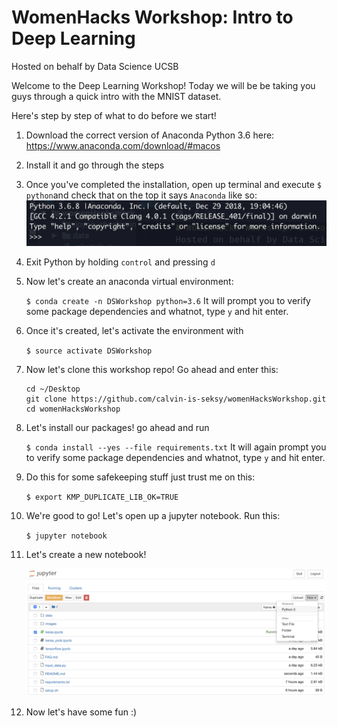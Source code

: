 # WomenHacks Workshop: Intro to Deep Learning # 
Hosted on behalf by Data Science UCSB 

Welcome to the Deep Learning Workshop! Today we will be 
be taking you guys through a quick intro with the MNIST dataset. 

Here's step by step of what to do before we start! 

1. Download the correct version of Anaconda Python 3.6 here: https://www.anaconda.com/download/#macos

2. Install it and go through the steps 

3. Once you've completed the installation, open up terminal and execute 
`$ python`and check that on the top it says `Anaconda` like so: 
    ![python](images/python.png "python")

4. Exit Python by holding `control` and pressing `d`

5. Now let's create an anaconda virtual environment: 

    `$ conda create -n DSWorkshop python=3.6` It will prompt you to verify some package dependencies and whatnot, type `y` and hit enter. 

6. Once it's created, let's activate the environment with 

    `$ source activate DSWorkshop`

7. Now let's clone this workshop repo! Go ahead and enter this: 

    ```
    cd ~/Desktop
    git clone https://github.com/calvin-is-seksy/womenHacksWorkshop.git
    cd womenHacksWorkshop
    ```
    
8. Let's install our packages! go ahead and run 
    
    `$ conda install --yes --file requirements.txt` It will again prompt you to verify some package dependencies and whatnot, type `y` and hit enter.

9. Do this for some safekeeping stuff just trust me on this: 
    
    `$ export KMP_DUPLICATE_LIB_OK=TRUE`
    
10. We're good to go! Let's open up a jupyter notebook. Run this: 

    `$ jupyter notebook`
    
11. Let's create a new notebook! 

    ![jupyter](images/jupyter.png "jupyter")
    
12. Now let's have some fun :) 
    
    